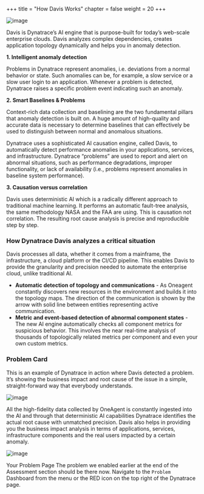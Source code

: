 +++
title = "How Davis Works"
chapter = false
weight = 20
+++

![image](/images/emma.png)

Davis is Dynatrace’s AI engine that is purpose-built for today’s web-scale enterprise clouds. Davis analyzes complex dependencies, creates application topology dynamically and helps you in anomaly detection.

**1. Intelligent anomaly detection**

Problems in Dynatrace represent anomalies, i.e. deviations from a normal behavior or state. Such anomalies can be, for example, a slow service or a slow user login to an application. Whenever a problem is detected, Dynatrace raises a specific problem event indicating such an anomaly.

**2. Smart Baselines & Problems**

Context-rich data collection and baselining are the two fundamental pillars that anomaly detection is built on. A huge amount of high-quality and accurate data is necessary to determine baselines that can effectively be used to distinguish between normal and anomalous situations.

Dynatrace uses a sophisticated AI causation engine, called Davis, to automatically detect performance anomalies in your applications, services, and infrastructure. Dynatrace “problems” are used to report and alert on abnormal situations, such as performance degradations, improper functionality, or lack of availability (i.e., problems represent anomalies in baseline system performance).

**3. Causation versus correlation**

Davis uses deterministic AI which is a radically different approach to traditional machine learning. It performs an automatic fault-tree analysis, the same methodology NASA and the FAA are using. This is causation not correlation. The resulting root cause analysis is precise and reproducible step by step.

### How Dynatrace Davis analyzes a critical situation

Davis processes all data, whether it comes from a mainframe, the infrastructure, a cloud platform or the CI/CD pipeline. This enables Davis to provide the granularity and precision needed to automate the enterprise cloud, unlike traditional AI.

* **Automatic detection of topology and communications** - As Oneagent constantly discovers new resources in the environment and builds it into the topology maps. The direction of the communication is shown by the arrow with solid line between entities representing active communication.
* **Metric and event-based detection of abnormal component states** - The new AI engine automatically checks all component metrics for suspicious behavior. This involves the near real-time analysis of thousands of topologically related metrics per component and even your own custom metrics.

### Problem Card

This is an example of Dynatrace in action where Davis detected a problem. It’s showing the business impact and root cause of the issue in a simple, straight-forward way that everybody understands.

![image](/images/dt-problem-view.png)

All the high-fidelity data collected by OneAgent is constantly ingested into the AI and through that deterministic AI capabilities Dynatrace identifies the actual root cause with unmatched precision. Davis also helps in providing you the business impact analysis in terms of applications, services, infrastructure components and the real users impacted by a certain anomaly.

![image](/images/dt-problem-view-evaluation.png)

Your Problem Page
The problem we enabled earlier at the end of the Assessment section should be there now. Navigate to the `Problem` Dashboard from the menu or the RED icon on the top right of the Dynatrace page.